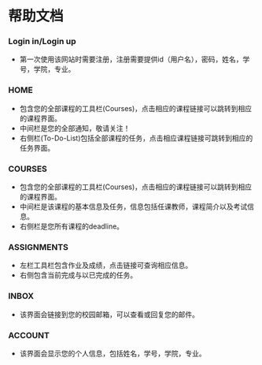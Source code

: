 # 帮助文档

### Login in/Login up

* 第一次使用该网站时需要注册，注册需要提供id（用户名），密码，姓名，学号，学院，专业。

### HOME

* 包含您的全部课程的工具栏(Courses)，点击相应的课程链接可以跳转到相应的课程界面。
* 中间栏是您的全部通知，敬请关注！
* 右侧栏(To-Do-List)包括全部课程的任务，点击相应课程链接可跳转到相应的任务界面。

### COURSES

* 包含您的全部课程的工具栏(Courses)，点击相应的课程链接可以跳转到相应的课程界面。
* 中间栏是该课程的基本信息及任务，信息包括任课教师，课程简介以及考试信息。
* 右侧栏是您所有课程的deadline。

### ASSIGNMENTS

* 左栏工具栏包含作业及成绩，点击链接可查询相应信息。
* 右侧包含当前完成与以已完成的任务。

### INBOX

* 该界面会链接到您的校园邮箱，可以查看或回复您的邮件。

### ACCOUNT

* 该界面会显示您的个人信息，包括姓名，学号，学院，专业。